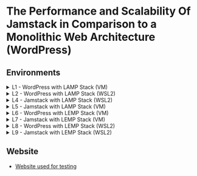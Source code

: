 # The Performance and Scalability Of Jamstack in Comparison to a Monolithic Web Architecture (WordPress)
## Environments

<details><summary>L1 - WordPress with LAMP Stack (VM)</summary>

  - Sitespeed.io
    - [Desktop](https://sam-whitley.github.io/thesis/sitespeed/desktop/L1/index.html)
    - [Mobile](https://sam-whitley.github.io/thesis/sitespeed/mobile/L1/index.html)
  - Grafana k6
    - [Smoke Test](https://sam-whitley.github.io/thesis/k6/loadTests/smoke/reports/L1)
    - [Average Load Test](https://sam-whitley.github.io/thesis/k6/loadTests/averageLoad/reports/L1)
    - [Stress Test](https://sam-whitley.github.io/thesis/k6/loadTests/stress/reports/L1)
    - [Spike Test](https://sam-whitley.github.io/thesis/k6/loadTests/spike/reports/L1)
</details>
<details><summary>L2 - WordPress with LAMP Stack (WSL2)</summary>

  - Sitespeed.io
    - [Desktop](https://sam-whitley.github.io/thesis/sitespeed/desktop/L2/index.html)
    - [Mobile](https://sam-whitley.github.io/thesis/sitespeed/mobile/L2/index.html)
  - Grafana k6
    - [Smoke Test](https://sam-whitley.github.io/thesis/k6/loadTests/smoke/reports/L2)
    - [Average Load Test](https://sam-whitley.github.io/thesis/k6/loadTests/averageLoad/reports/L2)
    - [Stress Test](https://sam-whitley.github.io/thesis/k6/loadTests/stress/reports/L2)
    - [Spike Test](https://sam-whitley.github.io/thesis/k6/loadTests/spike/reports/L2)
</details>
<details><summary>L4 - Jamstack with LAMP Stack (WSL2)</summary>

  - Sitespeed.io
    - [Desktop](https://sam-whitley.github.io/thesis/sitespeed/desktop/L4/index.html)
    - [Mobile](https://sam-whitley.github.io/thesis/sitespeed/mobile/L4/index.html)
  - Grafana k6
    - [Smoke Test](https://sam-whitley.github.io/thesis/k6/loadTests/smoke/reports/L4)
    - [Average Load Test](https://sam-whitley.github.io/thesis/k6/loadTests/averageLoad/reports/L4)
    - [Stress Test](https://sam-whitley.github.io/thesis/k6/loadTests/stress/reports/L4)
    - [Spike Test](https://sam-whitley.github.io/thesis/k6/loadTests/spike/reports/L4)
</details>
<details><summary>L5 - Jamstack with LAMP Stack (VM)</summary>
  
  - Sitespeed.io
    - [Desktop](https://sam-whitley.github.io/thesis/sitespeed/desktop/L5/index.html)
    - [Mobile](https://sam-whitley.github.io/thesis/sitespeed/mobile/L5/index.html)
  - Grafana k6
    - [Smoke Test](https://sam-whitley.github.io/thesis/k6/loadTests/smoke/reports/L5)
    - [Average Load Test](https://sam-whitley.github.io/thesis/k6/loadTests/averageLoad/reports/L5)
    - [Stress Test](https://sam-whitley.github.io/thesis/k6/loadTests/stress/reports/L5)
    - [Spike Test](https://sam-whitley.github.io/thesis/k6/loadTests/spike/reports/L5)
</details>
<details><summary>L6 - WordPress with LEMP Stack (VM)</summary>

  - Sitespeed.io
    - [Desktop](https://sam-whitley.github.io/thesis/sitespeed/desktop/L6/index.html)
    - [Mobile](https://sam-whitley.github.io/thesis/sitespeed/mobile/L6/index.html)
  - Grafana k6
    - [Smoke Test](https://sam-whitley.github.io/thesis/k6/loadTests/smoke/reports/L6)
    - [Average Load Test](https://sam-whitley.github.io/thesis/k6/loadTests/averageLoad/reports/L6)
    - [Stress Test](https://sam-whitley.github.io/thesis/k6/loadTests/stress/reports/L6)
    - [Spike Test](https://sam-whitley.github.io/thesis/k6/loadTests/spike/reports/L6)
</details>
<details><summary>L7 - Jamstack with LEMP Stack (VM)</summary>

  - Sitespeed.io
    - [Desktop](https://sam-whitley.github.io/thesis/sitespeed/desktop/L7/index.html)
    - [Mobile](https://sam-whitley.github.io/thesis/sitespeed/mobile/L7/index.html)
  - Grafana k6
    - [Smoke Test](https://sam-whitley.github.io/thesis/k6/loadTests/smoke/reports/L7)
    - [Average Load Test](https://sam-whitley.github.io/thesis/k6/loadTests/averageLoad/reports/L7)
    - [Stress Test](https://sam-whitley.github.io/thesis/k6/loadTests/stress/reports/L7)
    - [Spike Test](https://sam-whitley.github.io/thesis/k6/loadTests/spike/reports/L7)
</details>
<details><summary>L8 - WordPress with LEMP Stack (WSL2)</summary>

  - Sitespeed.io
    - [Desktop](https://sam-whitley.github.io/thesis/sitespeed/desktop/L8/index.html)
    - [Mobile](https://sam-whitley.github.io/thesis/sitespeed/mobile/L8/index.html)
  - Grafana k6
    - [Smoke Test](https://sam-whitley.github.io/thesis/k6/loadTests/smoke/reports/L8)
    - [Average Load Test](https://sam-whitley.github.io/thesis/k6/loadTests/averageLoad/reports/L8)
    - [Stress Test](https://sam-whitley.github.io/thesis/k6/loadTests/stress/reports/L8)
    - [Spike Test](https://sam-whitley.github.io/thesis/k6/loadTests/spike/reports/L8)
</details>
<details><summary>L9 - Jamstack with LEMP Stack (WSL2)</summary>

  - Sitespeed.io
    - [Desktop](https://sam-whitley.github.io/thesis/sitespeed/desktop/L9/index.html)
    - [Mobile](https://sam-whitley.github.io/thesis/sitespeed/mobile/L9/index.html)
  - Grafana k6
    - [Smoke Test](https://sam-whitley.github.io/thesis/k6/loadTests/smoke/reports/L9)
    - [Average Load Test](https://sam-whitley.github.io/thesis/k6/loadTests/averageLoad/reports/L9)
    - [Stress Test](https://sam-whitley.github.io/thesis/k6/loadTests/stress/reports/L9)
    - [Spike Test](https://sam-whitley.github.io/thesis/k6/loadTests/spike/reports/L9)
</details>

## Website
- [Website used for testing](https://sam-whitley.github.io/thesis/website/index.html)

